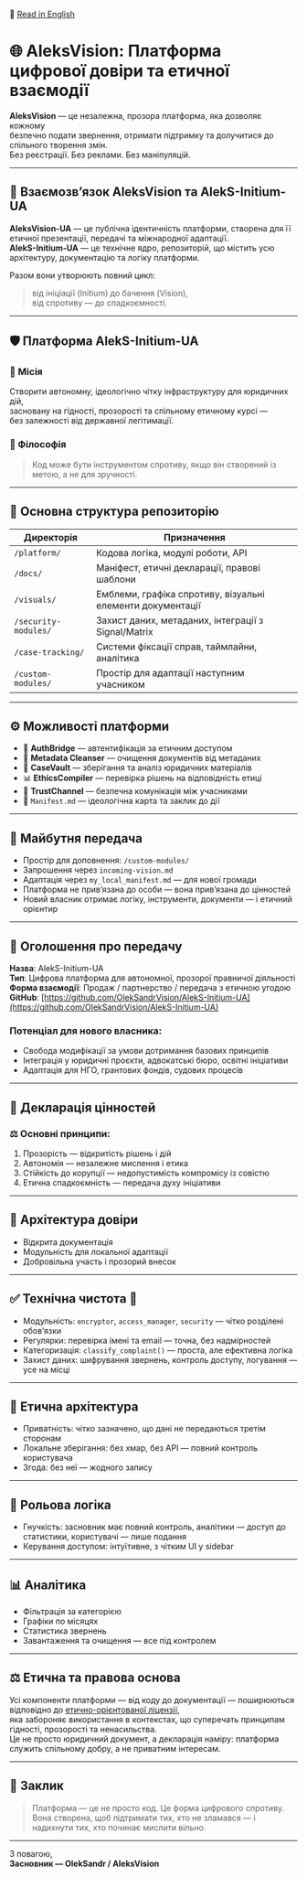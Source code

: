 📘 [Read in English](README.en.md)

# 🌐 AleksVision: Платформа цифрової довіри та етичної взаємодії

**AleksVision** — це незалежна, прозора платформа, яка дозволяє кожному  
безпечно подати звернення, отримати підтримку та долучитися до спільного творення змін.  
Без реєстрації. Без реклами. Без маніпуляцій.

---

## 🔗 Взаємозв’язок AleksVision та AlekS-Initium-UA

**AleksVision-UA** — це публічна ідентичність платформи, створена для її етичної презентації, передачі та міжнародної адаптації.  
**AlekS-Initium-UA** — це технічне ядро, репозиторій, що містить усю архітектуру, документацію та логіку платформи.

Разом вони утворюють повний цикл:  
> від ініціації (Initium) до бачення (Vision),  
> від спротиву — до спадкоємності.

---

## 🛡️ Платформа AlekS-Initium-UA

### 🎯 Місія  
Створити автономну, ідеологічно чітку інфраструктуру для юридичних дій,  
засновану на гідності, прозорості та спільному етичному курсі —  
без залежності від державної легітимації.

### 🔑 Філософія  
> Код може бути інструментом спротиву, якщо він створений із метою, а не для зручності.

---

## 📁 Основна структура репозиторію

| Директорія            | Призначення                                                      |
|-----------------------|------------------------------------------------------------------|
| `/platform/`          | Кодова логіка, модулі роботи, API                               |
| `/docs/`              | Маніфест, етичні декларації, правові шаблони                    |
| `/visuals/`           | Емблеми, графіка спротиву, візуальні елементи документації      |
| `/security-modules/`  | Захист даних, метаданих, інтеграції з Signal/Matrix             |
| `/case-tracking/`     | Системи фіксації справ, таймлайни, аналітика                    |
| `/custom-modules/`    | Простір для адаптації наступним учасником                       |

---

## ⚙️ Можливості платформи

- 🔐 **AuthBridge** — автентифікація за етичним доступом  
- 🧼 **Metadata Cleanser** — очищення документів від метаданих  
- 📁 **CaseVault** — зберігання та аналіз юридичних матеріалів  
- 📊 **EthicsCompiler** — перевірка рішень на відповідність етиці  
- 📡 **TrustChannel** — безпечна комунікація між учасниками  
- 📜 `Manifest.md` — ідеологічна карта та заклик до дії  

---

## 🧶 Майбутня передача

- Простір для доповнення: `/custom-modules/`  
- Запрошення через `incoming-vision.md`  
- Адаптація через `my_local_manifest.md` — для нової громади  
- Платформа не прив’язана до особи — вона прив’язана до цінностей  
- Новий власник отримає логіку, інструменти, документи — і етичний орієнтир  

---

## 📢 Оголошення про передачу

**Назва**: AlekS-Initium-UA  
**Тип**: Цифрова платформа для автономної, прозорої правничої діяльності  
**Форма взаємодії**: Продаж / партнерство / передача з етичною угодою  
**GitHub**: [https://github.com/OlekSandrVision/AlekS-Initium-UA](https://github.com/OlekSandrVision/AlekS-Initium-UA)

### Потенціал для нового власника:
- Свобода модифікації за умови дотримання базових принципів  
- Інтеграція у юридичні проєкти, адвокатські бюро, освітні ініціативи  
- Адаптація для НГО, грантових фондів, судових процесів  

---

## 📜 Декларація цінностей

### ⚖️ Основні принципи:
1. Прозорість — відкритість рішень і дій  
2. Автономія — незалежне мислення і етика  
3. Стійкість до корупції — недопустимість компромісу із совістю  
4. Етична спадкоємність — передача духу ініціативи  

---

## 🔧 Архітектура довіри

- Відкрита документація  
- Модульність для локальної адаптації  
- Добровільна участь і прозорий внесок  

---

## ✅ Технічна чистота 💎

- Модульність: `encryptor`, `access_manager`, `security` — чітко розділені обов’язки  
- Регулярки: перевірка імені та email — точна, без надмірностей  
- Категоризація: `classify_complaint()` — проста, але ефективна логіка  
- Захист даних: шифрування звернень, контроль доступу, логування — усе на місці  

---

## 🔐 Етична архітектура

- Приватність: чітко зазначено, що дані не передаються третім сторонам  
- Локальне зберігання: без хмар, без API — повний контроль користувача  
- Згода: без неї — жодного запису  

---

## 🎯 Рольова логіка

- Гнучкість: засновник має повний контроль, аналітики — доступ до статистики, користувачі — лише подання  
- Керування доступом: інтуїтивне, з чітким UI у sidebar  

---

## 📊 Аналітика

- Фільтрація за категорією  
- Графіки по місяцях  
- Статистика звернень  
- Завантаження та очищення — все під контролем  

---

## ⚖️ Етична та правова основа

Усі компоненти платформи — від коду до документації — поширюються відповідно до [етично-орієнтованої ліцензії](LICENSE.md),  
яка забороняє використання в контекстах, що суперечать принципам гідності, прозорості та ненасильства.  
Це не просто юридичний документ, а декларація наміру: платформа служить спільному добру, а не приватним інтересам.

---

## 🤝 Заклик

> Платформа — це не просто код. Це форма цифрового спротиву.  
> Вона створена, щоб підтримати тих, хто не зламався — і надихнути тих, хто починає мислити вільно.

---

З повагою,  
**Засновник — OlekSandr / AleksVision**
